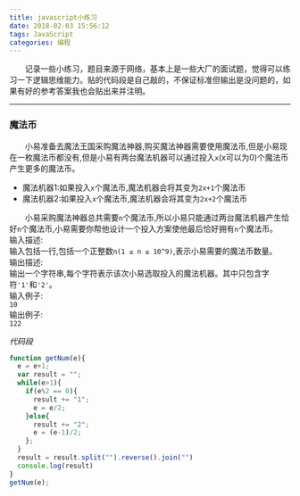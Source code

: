 ```yaml
---
title: javascript小练习
date: 2018-02-03 15:56:12
tags: JavaScript
categories: 编程
---
```

　　记录一些小练习，题目来源于网络，基本上是一些大厂的面试题，觉得可以练习一下逻辑思维能力。贴的代码段是自己敲的，不保证标准但输出是没问题的，如果有好的参考答案我也会贴出来并注明。<!--more-->  

---
### 魔法币
　　小易准备去魔法王国采购魔法神器,购买魔法神器需要使用魔法币,但是小易现在一枚魔法币都没有,但是小易有两台魔法机器可以通过投入`x`(x可以为0)个魔法币产生更多的魔法币。  

- 魔法机器1:如果投入`x`个魔法币,魔法机器会将其变为`2x+1`个魔法币  
- 魔法机器2:如果投入`x`个魔法币,魔法机器会将其变为`2x+2`个魔法币  

　　小易采购魔法神器总共需要`n`个魔法币,所以小易只能通过两台魔法机器产生恰好`n`个魔法币,小易需要你帮他设计一个投入方案使他最后恰好拥有`n`个魔法币。  
输入描述:  
输入包括一行,包括一个正整数`n(1 ≤ n ≤ 10^9)`,表示小易需要的魔法币数量。  
输出描述:  
输出一个字符串,每个字符表示该次小易选取投入的魔法机器。其中只包含字符`'1'`和`'2'`。  
输入例子:  
`10`  
输出例子:  
`122`  

*代码段*
```javascript
function getNum(e){
  e = e+1;
  var result = "";
  while(e>1){
    if(e%2 == 0){
      result += "1";
      e = e/2;
    }else{
      result += "2";
      e = (e-1)/2;
    };
  }
  result = result.split("").reverse().join("")
  console.log(result)
}
getNum(e);
```
